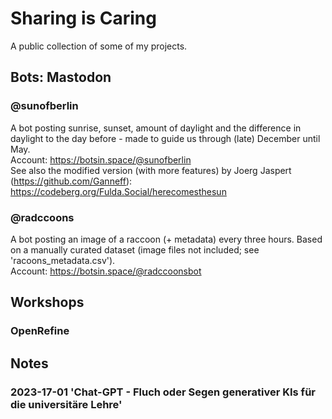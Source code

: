 # Sharing is Caring
A public collection of some of my projects.

## Bots: Mastodon
### @sunofberlin
A bot posting sunrise, sunset, amount of daylight and the difference in daylight to the day before - made to guide us through (late) December until May.<br>
Account: https://botsin.space/@sunofberlin <br>
See also the modified version (with more features) by Joerg Jaspert (https://github.com/Ganneff):<br>
https://codeberg.org/Fulda.Social/herecomesthesun
### @radccoons
A bot posting an image of a raccoon (+ metadata) every three hours. Based on a manually curated dataset (image files not included; see 'racoons_metadata.csv'). <br>
Account: https://botsin.space/@radccoonsbot

## Workshops
### OpenRefine

## Notes
### 2023-17-01 'Chat-GPT - Fluch oder Segen generativer KIs für die universitäre Lehre'
